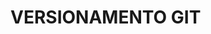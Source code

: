 <HTML>
<HEAD><TITLE>ATIVIDADE DE  VERSIONAMENTO</TITLE></HEAD>
<BODY>
   <H1> VERSIONAMENTO GIT </H1>
   
</BODY>
</HTML>
